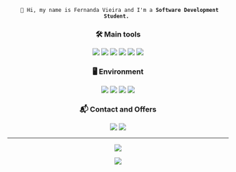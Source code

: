 <p align="center"> 
<code> 👋 Hi, my name is Fernanda Vieira and I'm a <strong>Software Development Student.</strong> </code>
</p>

 

<h3 align="center"> 🛠️ Main tools</h3>

<p align="center">
<img src="https://img.shields.io/badge/git-%23F05033.svg?style=for-the-badge&logo=git&logoColor=white">
<img src="https://img.shields.io/badge/HTML5-E34F26?style=for-the-badge&logo=html5&logoColor=white">
<img src="https://img.shields.io/badge/CSS3-1572B6?style=for-the-badge&logo=css3&logoColor=white">
<img src="https://img.shields.io/badge/Java-ED8B00?style=for-the-badge&logo=java&logoColor=white">
<img src="https://img.shields.io/badge/mysql-%2300f.svg?style=for-the-badge&logo=mysql&logoColor=white">
<img src="https://img.shields.io/badge/javascript-%23323330.svg?style=for-the-badge&logo=javascript&logoColor=%23F7DF1E">


 

<h3 align="center"> 🖥️ Environment</h3>
<p align="center">
<img src="https://img.shields.io/badge/Visual%20Studio%20Code-0078d7.svg?style=for-the-badge&logo=visual-studio-code&logoColor=white">
<img src="https://img.shields.io/badge/github-%23121011.svg?style=for-the-badge&logo=github&logoColor=white">
<img src="https://img.shields.io/badge/Ubuntu-E95420?style=for-the-badge&logo=ubuntu&logoColor=white">
<img src="https://img.shields.io/badge/Linux-FCC624?style=for-the-badge&logo=linux&logoColor=black">
</p>

<h3 align="center"> 📬 Contact and Offers </h3>
<p align="center">
<a href="mailto:nanda14.fv@gmail.com?subject=Hello Fernanda! from GitHub"><img src="https://img.shields.io/badge/Gmail-D14836?style=for-the-badge&logo=gmail&logoColor=white"></a>
<a href="https://www.linkedin.com/in/fernanda-vieira-de-oliveira" target="_blank"><img src="https://img.shields.io/badge/linkedin-%230077B5.svg?style=for-the-badge&logo=linkedin&logoColor=white"></a>
</p>


 

<hr>

 

<p align="center">
<a href="https://github.com/f3rnandavi3ira/f3rnandavi3ira"> 
<img src="https://github-readme-stats.vercel.app/api?username=f3rnandavi3ira&show_icons=true&theme=radical" />
</a>
</p>

 

<p align="center">
<a href="https://github.com/f3rnandavi3ira/f3rnandavi3ira"> 
<img src="https://github-readme-stats.vercel.app/api/top-langs/?username=f3rnandavi3ira&layout=compact&theme=radical" />
</a>
</p>
